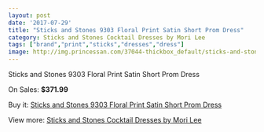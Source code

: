 ```yaml
---
layout: post
date: '2017-07-29'
title: "Sticks and Stones 9303 Floral Print Satin Short Prom Dress"
category: Sticks and Stones Cocktail Dresses by Mori Lee
tags: ["brand","print","sticks","dresses","dress"]
image: http://img.princessan.com/37044-thickbox_default/sticks-and-stones-9303-floral-print-satin-short-prom-dress.jpg
---
```

Sticks and Stones 9303 Floral Print Satin Short Prom Dress

On Sales: **$371.99**
<a href="https://www.princessan.com/en/17251-sticks-and-stones-9303-floral-print-satin-short-prom-dress.html"><amp-img layout="responsive" width="600" height="600" src="//img.princessan.com/37044-thickbox_default/sticks-and-stones-9303-floral-print-satin-short-prom-dress.jpg" alt="Sticks and Stones 9303 Floral Print Satin Short Prom Dress 0" /></a>
<a href="https://www.princessan.com/en/17251-sticks-and-stones-9303-floral-print-satin-short-prom-dress.html"><amp-img layout="responsive" width="600" height="600" src="//img.princessan.com/37046-thickbox_default/sticks-and-stones-9303-floral-print-satin-short-prom-dress.jpg" alt="Sticks and Stones 9303 Floral Print Satin Short Prom Dress 1" /></a>
<a href="https://www.princessan.com/en/17251-sticks-and-stones-9303-floral-print-satin-short-prom-dress.html"><amp-img layout="responsive" width="600" height="600" src="//img.princessan.com/37045-thickbox_default/sticks-and-stones-9303-floral-print-satin-short-prom-dress.jpg" alt="Sticks and Stones 9303 Floral Print Satin Short Prom Dress 2" /></a>

Buy it: [Sticks and Stones 9303 Floral Print Satin Short Prom Dress](https://www.princessan.com/en/17251-sticks-and-stones-9303-floral-print-satin-short-prom-dress.html "Sticks and Stones 9303 Floral Print Satin Short Prom Dress")

View more: [Sticks and Stones Cocktail Dresses by Mori Lee](https://www.princessan.com/en/145- "Sticks and Stones Cocktail Dresses by Mori Lee")